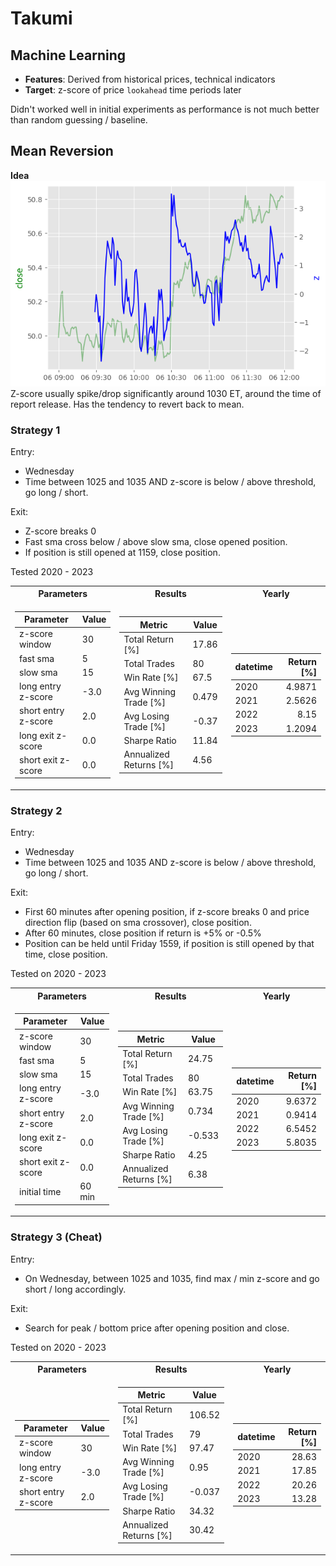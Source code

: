 # Takumi

## Machine Learning
- __Features__: Derived from historical prices, technical indicators
- __Target__: z-score of price `lookahead` time periods later

Didn't worked well in initial experiments as performance is not much better than random guessing / baseline.

## Mean Reversion
__Idea__  
![alt text](../images/mean_rev_check1.png)  
Z-score usually spike/drop significantly around 1030 ET, around the time of report release. Has the tendency to revert back to mean.

### __Strategy 1__  
Entry:  
- Wednesday
- Time between 1025 and 1035 AND z-score is below / above threshold, go long / short.  

Exit:   
- Z-score breaks 0
- Fast sma cross below / above slow sma, close opened position.
- If position is still opened at 1159, close position.

Tested 2020 - 2023

<table>
<tr><th> Parameters </th><th>Results</th><th>Yearly</th></tr>
<tr><td>

| Parameter           | Value |
|---------------------|-------|
| z-score window      | 30    |
| fast sma            | 5     |
| slow sma            | 15    |
| long entry z-score  | -3.0  |
| short entry z-score | 2.0   |
| long exit z-score   | 0.0   |
| short exit z-score  | 0.0   |

</td><td>

| Metric                 | Value |
|------------------------|-------|
| Total Return [%]       | 17.86 |
| Total Trades           | 80    |
| Win Rate [%]           | 67.5  |
| Avg Winning Trade [%]  | 0.479 |
| Avg Losing Trade [%]   | -0.37 |
| Sharpe Ratio           | 11.84 |
| Annualized Returns [%] | 4.56  |


</td><td>  

| datetime | Return [%] |
|:---------|-------:|
| 2020     | 4.9871 |
| 2021     | 2.5626 |
| 2022     | 8.15   |
| 2023     | 1.2094 |

</td></tr> </table>

### __Strategy 2__  
Entry:  
- Wednesday
- Time between 1025 and 1035 AND z-score is below / above threshold, go long / short.  

Exit:
- First 60 minutes after opening position, if z-score breaks 0 and price direction flip (based on sma crossover), close position.
- After 60 minutes, close position if return is +5% or -0.5%
- Position can be held until Friday 1559, if position is still opened by that time, close position.

Tested on 2020 - 2023

<table>
<tr><th> Parameters </th><th>Results</th><th>Yearly</th></tr>
<tr><td>

| Parameter           | Value |
|---------------------|-------|
| z-score window      | 30    |
| fast sma            | 5     |
| slow sma            | 15    |
| long entry z-score  | -3.0  |
| short entry z-score | 2.0   |
| long exit z-score   | 0.0   |
| short exit z-score  | 0.0   |
| initial time        | 60 min|

</td><td>

| Metric                 | Value  |
|------------------------|--------|
| Total Return [%]       | 24.75  |
| Total Trades           | 80     |
| Win Rate [%]           | 63.75  |
| Avg Winning Trade [%]  | 0.734  |
| Avg Losing Trade [%]   | -0.533 |
| Sharpe Ratio           | 4.25   |
| Annualized Returns [%] | 6.38   |

</td><td>  

| datetime | Return [%] |
|:---------|-------:|
| 2020     | 9.6372 |
| 2021     | 0.9414 |
| 2022     | 6.5452 |
| 2023     | 5.8035 |

</td></tr> </table>


### __Strategy 3 (Cheat)__  
Entry:  
- On Wednesday, between 1025 and 1035, find max / min z-score and go short / long accordingly.  

Exit:  
- Search for peak / bottom price after opening position and close.

Tested on 2020 - 2023

<table>
<tr><th> Parameters </th><th>Results</th><th>Yearly</th></tr>
<tr><td>

| Parameter           | Value |
|---------------------|-------|
| z-score window      | 30    |
| long entry z-score  | -3.0  |
| short entry z-score | 2.0   |

</td><td>

| Metric                 | Value  |
|------------------------|--------|
| Total Return [%]       | 106.52 |
| Total Trades           | 79     |
| Win Rate [%]           | 97.47  |
| Avg Winning Trade [%]  | 0.95   |
| Avg Losing Trade [%]   | -0.037 |
| Sharpe Ratio           | 34.32  |
| Annualized Returns [%] | 30.42  |

</td><td>  

| datetime | Return [%] |
|:---------|-------:|
| 2020     | 28.63  |
| 2021     | 17.85  |
| 2022     | 20.26  |
| 2023     | 13.28  |

</td></tr> </table>